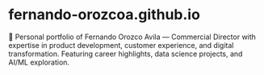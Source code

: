 # fernando-orozcoa.github.io
💼 Personal portfolio of Fernando Orozco Avila — Commercial Director with expertise in product development, customer experience, and digital transformation. Featuring career highlights, data science projects, and AI/ML exploration.
